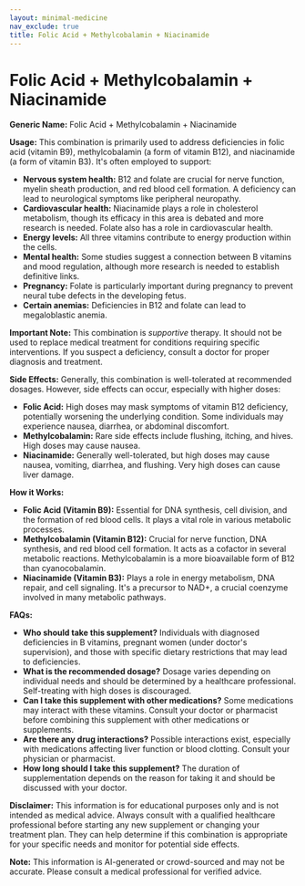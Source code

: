 ```yaml
---
layout: minimal-medicine
nav_exclude: true
title: Folic Acid + Methylcobalamin + Niacinamide
---
```


# Folic Acid + Methylcobalamin + Niacinamide

**Generic Name:** Folic Acid + Methylcobalamin + Niacinamide

**Usage:** This combination is primarily used to address deficiencies in folic acid (vitamin B9), methylcobalamin (a form of vitamin B12), and niacinamide (a form of vitamin B3).  It's often employed to support:

* **Nervous system health:**  B12 and folate are crucial for nerve function, myelin sheath production, and red blood cell formation.  A deficiency can lead to neurological symptoms like peripheral neuropathy.
* **Cardiovascular health:** Niacinamide plays a role in cholesterol metabolism, though its efficacy in this area is debated and more research is needed.  Folate also has a role in cardiovascular health.
* **Energy levels:** All three vitamins contribute to energy production within the cells.
* **Mental health:** Some studies suggest a connection between B vitamins and mood regulation, although more research is needed to establish definitive links.
* **Pregnancy:** Folate is particularly important during pregnancy to prevent neural tube defects in the developing fetus.
* **Certain anemias:**  Deficiencies in B12 and folate can lead to megaloblastic anemia.

**Important Note:** This combination is *supportive* therapy.  It should not be used to replace medical treatment for conditions requiring specific interventions.  If you suspect a deficiency, consult a doctor for proper diagnosis and treatment.


**Side Effects:** Generally, this combination is well-tolerated at recommended dosages.  However, side effects can occur, especially with higher doses:

* **Folic Acid:**  High doses may mask symptoms of vitamin B12 deficiency, potentially worsening the underlying condition.  Some individuals may experience nausea, diarrhea, or abdominal discomfort.
* **Methylcobalamin:**  Rare side effects include flushing, itching, and hives.  High doses may cause nausea.
* **Niacinamide:**  Generally well-tolerated, but high doses may cause nausea, vomiting, diarrhea, and flushing.  Very high doses can cause liver damage.

**How it Works:**

* **Folic Acid (Vitamin B9):**  Essential for DNA synthesis, cell division, and the formation of red blood cells. It plays a vital role in various metabolic processes.
* **Methylcobalamin (Vitamin B12):**  Crucial for nerve function, DNA synthesis, and red blood cell formation.  It acts as a cofactor in several metabolic reactions.  Methylcobalamin is a more bioavailable form of B12 than cyanocobalamin.
* **Niacinamide (Vitamin B3):**  Plays a role in energy metabolism, DNA repair, and cell signaling. It's a precursor to NAD+, a crucial coenzyme involved in many metabolic pathways.


**FAQs:**

* **Who should take this supplement?** Individuals with diagnosed deficiencies in B vitamins, pregnant women (under doctor's supervision), and those with specific dietary restrictions that may lead to deficiencies.
* **What is the recommended dosage?**  Dosage varies depending on individual needs and should be determined by a healthcare professional.  Self-treating with high doses is discouraged.
* **Can I take this supplement with other medications?**  Some medications may interact with these vitamins.  Consult your doctor or pharmacist before combining this supplement with other medications or supplements.
* **Are there any drug interactions?**  Possible interactions exist, especially with medications affecting liver function or blood clotting. Consult your physician or pharmacist.
* **How long should I take this supplement?** The duration of supplementation depends on the reason for taking it and should be discussed with your doctor.


**Disclaimer:**  This information is for educational purposes only and is not intended as medical advice.  Always consult with a qualified healthcare professional before starting any new supplement or changing your treatment plan.  They can help determine if this combination is appropriate for your specific needs and monitor for potential side effects.


**Note:** This information is AI-generated or crowd-sourced and may not be accurate. Please consult a medical professional for verified advice.